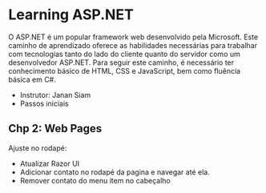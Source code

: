 # Learning ASP.NET

O ASP.NET é um popular framework web desenvolvido pela Microsoft. Este caminho de aprendizado oferece as habilidades necessárias para trabalhar com tecnologias tanto do lado do cliente quanto do servidor como um desenvolvedor ASP.NET. Para seguir este caminho, é necessário ter conhecimento básico de HTML, CSS e JavaScript, bem como fluência básica em C#.

- Instrutor: Janan Siam
- Passos iniciais


## Chp 2: Web Pages
Ajuste no rodapé:
- Atualizar Razor UI
- Adicionar contato no rodapé da pagina e navegar até ela.
- Remover contato do menu item no cabeçalho


